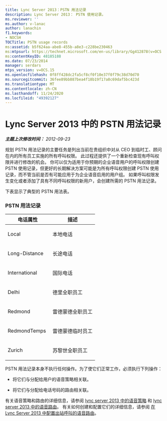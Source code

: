 ```yaml
---
title: Lync Server 2013：PSTN 用法记录
description: Lync Server 2013： PSTN 使用记录。
ms.reviewer: ''
ms.author: v-lanac
author: lanachin
f1.keywords:
- NOCSH
TOCTitle: PSTN usage records
ms:assetid: b5f624aa-abe8-455b-a8e3-c228be230463
ms:mtpsurl: https://technet.microsoft.com/en-us/library/Gg412878(v=OCS.15)
ms:contentKeyID: 48185188
ms.date: 07/23/2014
manager: serdars
mtps_version: v=OCS.15
ms.openlocfilehash: 0f8ff428dc2fa5cf8cf0f10e37f0f79c38d70d70
ms.sourcegitcommit: 36fee89bb887bea4f18b19f17a8c69daf5bc423d
ms.translationtype: MT
ms.contentlocale: zh-CN
ms.lasthandoff: 11/24/2020
ms.locfileid: "49392127"
---
```

# <a name="pstn-usage-records-in-lync-server-2013"></a>Lync Server 2013 中的 PSTN 用法记录

<div data-xmlns="http://www.w3.org/1999/xhtml">

<div class="topic" data-xmlns="http://www.w3.org/1999/xhtml" data-msxsl="urn:schemas-microsoft-com:xslt" data-cs="https://msdn.microsoft.com/">

<div data-asp="https://msdn2.microsoft.com/asp">



</div>

<div id="mainSection">

<div id="mainBody">

<span> </span>

_**主题上次修改时间：** 2012-09-23_

规划 PSTN 用法记录的主要任务是列出当前在贵组织中对从 CEO 到临时工、顾问在内的所有员工实施的所有呼叫权限。 此过程还提供了一个重新检查现有呼叫权限并进行修改的机会。 你可以仅为适用于你预期的企业语音用户的呼叫权限创建 PSTN 使用记录，但更好的长期解决方案可能是为所有呼叫权限创建 PSTN 使用记录，而不管当前是否有可能应用于为企业语音启用的用户组。 如果呼叫权限发生变化或者添加了具有不同呼叫权限的新用户，会创建所需的 PSTN 用法记录。

下表显示了典型的 PSTN 用法表。

### <a name="pstn-usage-records"></a>PSTN 用法记录

<table>
<colgroup>
<col style="width: 50%" />
<col style="width: 50%" />
</colgroup>
<thead>
<tr class="header">
<th>电话属性</th>
<th>描述</th>
</tr>
</thead>
<tbody>
<tr class="odd">
<td><p>Local</p></td>
<td><p>本地电话</p></td>
</tr>
<tr class="even">
<td><p>Long-Distance</p></td>
<td><p>长途电话</p></td>
</tr>
<tr class="odd">
<td><p>International</p></td>
<td><p>国际电话</p></td>
</tr>
<tr class="even">
<td><p>Delhi</p></td>
<td><p>德里全职员工</p></td>
</tr>
<tr class="odd">
<td><p>Redmond</p></td>
<td><p>雷德蒙德全职员工</p></td>
</tr>
<tr class="even">
<td><p>RedmondTemps</p></td>
<td><p>雷德蒙德临时员工</p></td>
</tr>
<tr class="odd">
<td><p>Zurich</p></td>
<td><p>苏黎世全职员工</p></td>
</tr>
</tbody>
</table>


PSTN 用法记录本身不执行任何操作。为了使它们正常工作，必须执行下列操作：

  - 将它们与分配给用户的语音策略相关联。

  - 将它们与分配给电话号码的路由相关联。

有关语音策略和路由的详细信息，请参阅 [lync server 2013 中的语音策略](lync-server-2013-voice-policies.md) 和 [lync server 2013 中的语音路由](lync-server-2013-voice-routes.md)。 有关如何创建和配置它们的详细信息，请参阅 [在 Lync Server 2013 中配置出站呼叫的语音路由](lync-server-2013-configuring-voice-routes-for-outbound-calls.md)。

</div>

<span> </span>

</div>

</div>

</div>

